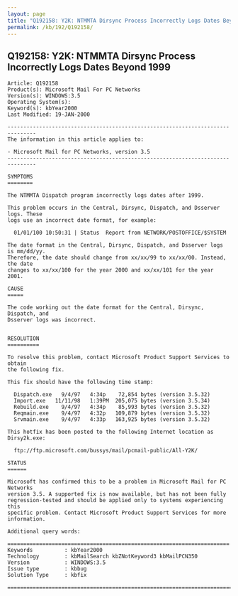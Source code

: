 ```yaml
---
layout: page
title: "Q192158: Y2K: NTMMTA Dirsync Process Incorrectly Logs Dates Beyond 1999"
permalink: /kb/192/Q192158/
---
```


## Q192158: Y2K: NTMMTA Dirsync Process Incorrectly Logs Dates Beyond 1999

	Article: Q192158
	Product(s): Microsoft Mail For PC Networks
	Version(s): WINDOWS:3.5
	Operating System(s): 
	Keyword(s): kbYear2000
	Last Modified: 19-JAN-2000
	
	-------------------------------------------------------------------------------
	The information in this article applies to:
	
	- Microsoft Mail for PC Networks, version 3.5 
	-------------------------------------------------------------------------------
	
	SYMPTOMS
	========
	
	The NTMMTA Dispatch program incorrectly logs dates after 1999.
	
	This problem occurs in the Central, Dirsync, Dispatch, and Dsserver logs. These
	logs use an incorrect date format, for example:
	
	  01/01/100 10:50:31 | Status  Report from NETWORK/POSTOFFICE/$SYSTEM
	
	The date format in the Central, Dirsync, Dispatch, and Dsserver logs is mm/dd/yy.
	Therefore, the date should change from xx/xx/99 to xx/xx/00. Instead, the date
	changes to xx/xx/100 for the year 2000 and xx/xx/101 for the year 2001.
	
	CAUSE
	=====
	
	The code working out the date format for the Central, Dirsync, Dispatch, and
	Dsserver logs was incorrect.
	
	
	RESOLUTION
	==========
	
	To resolve this problem, contact Microsoft Product Support Services to obtain
	the following fix.
	
	This fix should have the following time stamp:
	
	  Dispatch.exe   9/4/97   4:34p    72,854 bytes (version 3.5.32)
	  Import.exe   11/11/98   1:39PM  205,075 bytes (version 3.5.34)
	  Rebuild.exe    9/4/97   4:34p    85,993 bytes (version 3.5.32)
	  Reqmain.exe    9/4/97   4:32p   109,879 bytes (version 3.5.32)
	  Srvmain.exe    9/4/97   4:33p   163,925 bytes (version 3.5.32)
	
	This hotfix has been posted to the following Internet location as Dirsy2k.exe:
	
	  ftp://ftp.microsoft.com/bussys/mail/pcmail-public/All-Y2K/
	
	STATUS
	======
	
	Microsoft has confirmed this to be a problem in Microsoft Mail for PC Networks
	version 3.5. A supported fix is now available, but has not been fully
	regression-tested and should be applied only to systems experiencing this
	specific problem. Contact Microsoft Product Support Services for more
	information.
	
	Additional query words:
	
	======================================================================
	Keywords          : kbYear2000 
	Technology        : kbMailSearch kbZNotKeyword3 kbMailPCN350
	Version           : WINDOWS:3.5
	Issue type        : kbbug
	Solution Type     : kbfix
	
	=============================================================================
	
